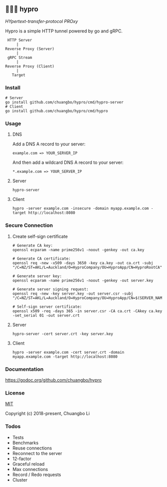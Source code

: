 ## 🧚🏻‍♀️ hypro

*HYpertext-transfer-protocol PROxy*

Hypro is a simple HTTP tunnel powered by go and gRPC.

```
 HTTP Server
     |
Reverse Proxy (Server)
     |
 gRPC Stream
     |
Reverse Proxy (Client)
     |
   Target
```

### Install

```
# Server
go install github.com/chuangbo/hypro/cmd/hypro-server
# Client
go install github.com/chuangbo/hypro/cmd/hypro
```

### Usage

1. DNS

    Add a DNS A record to your server:
    
    `example.com => YOUR_SERVER_IP`

    And then add a wildcard DNS A record to your server:
    
    `*.example.com => YOUR_SERVER_IP`

1. Server

    ```
    hypro-server
    ```

1. Client

    ```
    hypro -server example.com -insecure -domain myapp.example.com -target http://localhost:8080
    ```

### Secure Connection

1. Create self-sign certificate

    ```
	# Generate CA key:
	openssl ecparam -name prime256v1 -noout -genkey -out ca.key

	# Generate CA certificate:
	openssl req -new -x509 -days 3650 -key ca.key -out ca.crt -subj "/C=NZ/ST=AKL/L=Auckland/O=HyproCompany/OU=HyproApp/CN=HyproRootCA"

	# Generate server key:
	openssl ecparam -name prime256v1 -noout -genkey -out server.key

	# Generate server signing request:
	openssl req -new -key server.key -out server.csr -subj "/C=NZ/ST=AKL/L=Auckland/O=HyproCompany/OU=HyproApp/CN=$(SERVER_NAME)"

	# Self-sign server certificate:
	openssl x509 -req -days 365 -in server.csr -CA ca.crt -CAkey ca.key -set_serial 01 -out server.crt

    ```

1. Server

    ```
    hypro-server -cert server.crt -key server.key
    ```

1. Client

    ```
    hypro -server example.com -cert server.crt -domain myapp.example.com -target http://localhost:8080
    ```

### Documentation

https://godoc.org/github.com/chuangbo/hypro


### License

[MIT](http://opensource.org/licenses/MIT)

Copyright (c) 2018-present, Chuangbo Li

### Todos

* Tests
* Benchmarks
* Reuse connections
* Reconnect to the server
* 12-factor
* Graceful reload
* Max connections
* Record / Redo requests
* Cluster
